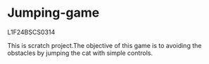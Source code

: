 # Jumping-game
L1F24BSCS0314


This is scratch project.The objective of this game is to avoiding the obstacles by jumping the cat with simple controls.
